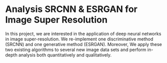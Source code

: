 # Analysis SRCNN \& ESRGAN for Image Super Resolution

In this project, we are interested in the application of deep neural networks in image super-resolution. We re-implement one discriminative method (SRCNN) and one generative method (ESRGAN). Moreover, We apply these two existing algorithms to several new image data sets and perform in-depth analysis both quantitatively and qualitatively.
